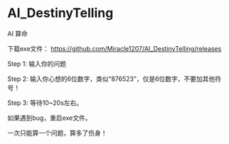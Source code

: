 # AI_DestinyTelling
AI 算命

下载exe文件：
https://github.com/Miracle1207/AI_DestinyTelling/releases



Step 1: 输入你的问题

Step 2: 输入你心想的6位数字，类似“876523”，仅是6位数字，不要加其他符号！

Step 3: 等待10~20s左右。

如果遇到bug，重启exe文件。

一次只能算一个问题，算多了伤身！
